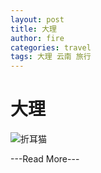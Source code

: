```yaml
---
layout: post
title: 大理
author: fire
categories: travel 
tags: 大理 云南 旅行
---
```


大理
===

![折耳猫](http://image.sideproject.cn/zheermao.jpg)


---Read More---

